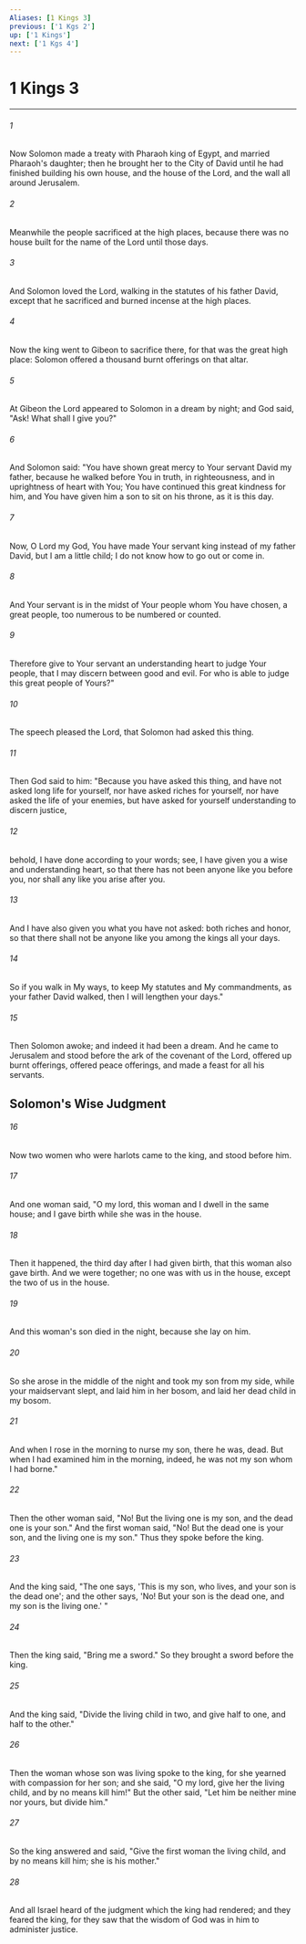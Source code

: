 ```yaml
---
Aliases: [1 Kings 3]
previous: ['1 Kgs 2']
up: ['1 Kings']
next: ['1 Kgs 4']
---
```

# 1 Kings 3

***


###### 1 
Now Solomon made a treaty with Pharaoh king of Egypt, and married Pharaoh's daughter; then he brought her to the City of David until he had finished building his own house, and the house of the Lord, and the wall all around Jerusalem. 

###### 2 
Meanwhile the people sacrificed at the high places, because there was no house built for the name of the Lord until those days. 

###### 3 
And Solomon loved the Lord, walking in the statutes of his father David, except that he sacrificed and burned incense at the high places. 

###### 4 
Now the king went to Gibeon to sacrifice there, for that was the great high place: Solomon offered a thousand burnt offerings on that altar. 

###### 5 
At Gibeon the Lord appeared to Solomon in a dream by night; and God said, "Ask! What shall I give you?" 

###### 6 
And Solomon said: "You have shown great mercy to Your servant David my father, because he walked before You in truth, in righteousness, and in uprightness of heart with You; You have continued this great kindness for him, and You have given him a son to sit on his throne, as it is this day. 

###### 7 
Now, O Lord my God, You have made Your servant king instead of my father David, but I am a little child; I do not know how to go out or come in. 

###### 8 
And Your servant is in the midst of Your people whom You have chosen, a great people, too numerous to be numbered or counted. 

###### 9 
Therefore give to Your servant an understanding heart to judge Your people, that I may discern between good and evil. For who is able to judge this great people of Yours?" 

###### 10 
The speech pleased the Lord, that Solomon had asked this thing. 

###### 11 
Then God said to him: "Because you have asked this thing, and have not asked long life for yourself, nor have asked riches for yourself, nor have asked the life of your enemies, but have asked for yourself understanding to discern justice, 

###### 12 
behold, I have done according to your words; see, I have given you a wise and understanding heart, so that there has not been anyone like you before you, nor shall any like you arise after you. 

###### 13 
And I have also given you what you have not asked: both riches and honor, so that there shall not be anyone like you among the kings all your days. 

###### 14 
So if you walk in My ways, to keep My statutes and My commandments, as your father David walked, then I will lengthen your days." 

###### 15 
Then Solomon awoke; and indeed it had been a dream. And he came to Jerusalem and stood before the ark of the covenant of the Lord, offered up burnt offerings, offered peace offerings, and made a feast for all his servants.

## Solomon's Wise Judgment 

###### 16 
Now two women who were harlots came to the king, and stood before him. 

###### 17 
And one woman said, "O my lord, this woman and I dwell in the same house; and I gave birth while she was in the house. 

###### 18 
Then it happened, the third day after I had given birth, that this woman also gave birth. And we were together; no one was with us in the house, except the two of us in the house. 

###### 19 
And this woman's son died in the night, because she lay on him. 

###### 20 
So she arose in the middle of the night and took my son from my side, while your maidservant slept, and laid him in her bosom, and laid her dead child in my bosom. 

###### 21 
And when I rose in the morning to nurse my son, there he was, dead. But when I had examined him in the morning, indeed, he was not my son whom I had borne." 

###### 22 
Then the other woman said, "No! But the living one is my son, and the dead one is your son." And the first woman said, "No! But the dead one is your son, and the living one is my son." Thus they spoke before the king. 

###### 23 
And the king said, "The one says, 'This is my son, who lives, and your son is the dead one'; and the other says, 'No! But your son is the dead one, and my son is the living one.' " 

###### 24 
Then the king said, "Bring me a sword." So they brought a sword before the king. 

###### 25 
And the king said, "Divide the living child in two, and give half to one, and half to the other." 

###### 26 
Then the woman whose son was living spoke to the king, for she yearned with compassion for her son; and she said, "O my lord, give her the living child, and by no means kill him!" But the other said, "Let him be neither mine nor yours, but divide him." 

###### 27 
So the king answered and said, "Give the first woman the living child, and by no means kill him; she is his mother." 

###### 28 
And all Israel heard of the judgment which the king had rendered; and they feared the king, for they saw that the wisdom of God was in him to administer justice.
